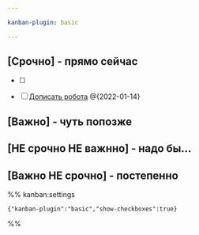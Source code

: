 ```yaml
---

kanban-plugin: basic

---
```


## [Срочно] - прямо сейчас

- [ ] 
- [ ] [Дописать робота](Дописать%20робота.md)  @{2022-01-14}


## [Важно] - чуть попозже



## [НЕ срочно НЕ важнно] - надо бы...



## [Важно НЕ срочно] - постепенно





%% kanban:settings
```
{"kanban-plugin":"basic","show-checkboxes":true}
```
%%